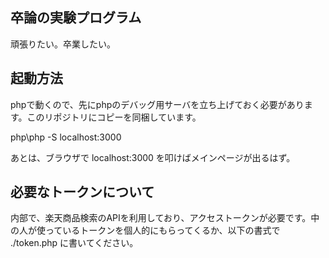 ﻿## 卒論の実験プログラム

頑張りたい。卒業したい。  

## 起動方法
phpで動くので、先にphpのデバッグ用サーバを立ち上げておく必要があります。このリポジトリにコピーを同梱しています。

php\php -S localhost:3000

あとは、ブラウザで localhost:3000 を叩けばメインページが出るはず。

## 必要なトークンについて

内部で、楽天商品検索のAPIを利用しており、アクセストークンが必要です。中の人が使っているトークンを個人的にもらってくるか、以下の書式で ./token.php に書いてください。

<?php

$RAKUTEN_APPLICATION_ID="払い出したApplication ID";

$RAKUTEN_AFFILIATE_ID="払い出したAffiliate ID";

?>

